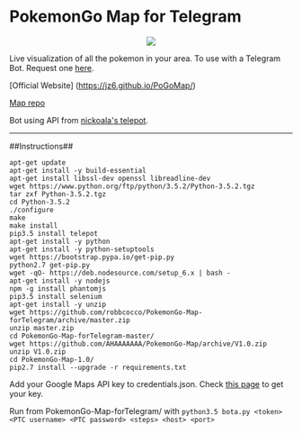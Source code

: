 # PokemonGo Map for Telegram

<p align="center">
<img src="https://raw.githubusercontent.com/robbcocco/PokemonGo-Map-forTelegram/master/cover.jpg">
</p>

Live visualization of all the pokemon in your area. To use with a Telegram Bot. Request one [here](https://telegram.me/BotFather).

[Official Website] (https://jz6.github.io/PoGoMap/)

[Map repo](https://github.com/AHAAAAAAA/PokemonGo-Map/tree/develop)

Bot using API from [nickoala's telepot](https://github.com/nickoala/telepot).

---
##Instructions##

```
apt-get update
apt-get install -y build-essential
apt-get install libssl-dev openssl libreadline-dev
wget https://www.python.org/ftp/python/3.5.2/Python-3.5.2.tgz
tar zxf Python-3.5.2.tgz
cd Python-3.5.2
./configure
make
make install
pip3.5 install telepot
apt-get install -y python
apt-get install -y python-setuptools
wget https://bootstrap.pypa.io/get-pip.py
python2.7 get-pip.py
wget -qO- https://deb.nodesource.com/setup_6.x | bash -
apt-get install -y nodejs
npm -g install phantomjs
pip3.5 install selenium
apt-get install -y unzip
wget https://github.com/robbcocco/PokemonGo-Map-forTelegram/archive/master.zip
unzip master.zip
cd PokemonGo-Map-forTelegram-master/
wget https://github.com/AHAAAAAAA/PokemonGo-Map/archive/V1.0.zip
unzip V1.0.zip
cd PokemonGo-Map-1.0/
pip2.7 install --upgrade -r requirements.txt
```

Add your Google Maps API key to credentials.json. Check [this page](https://github.com/AHAAAAAAA/PokemonGo-Map/wiki/Google-Maps-API:-a-brief-guide-to-your-own-key) to get your key.

Run from PokemonGo-Map-forTelegram/ with `python3.5 bota.py <token> <PTC username> <PTC password> <steps> <host> <port>`
